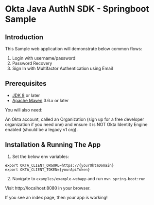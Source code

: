 # Okta Java AuthN SDK - Springboot Sample

## Introduction

This Sample web application will demonstrate below common flows:
1. Login with username/password
2. Password Recovery 
3. Sign In with Multifactor Authentication using Email

## Prerequisites

- [JDK 8][jdk-8] or later
- [Apache Maven][apache-maven] 3.6.x or later

You will also need:

An Okta account, called an Organization (sign up for a free developer organization if you need one) and ensure it is NOT 
Okta Identity Engine enabled (should be a legacy v1 org).

## Installation & Running The App

1. Set the below env variables:

```
export OKTA_CLIENT_ORGURL=https://{yourOktaDomain}
export OKTA_CLIENT_TOKEN={yourApiToken}
```

2. Navigate to `examples/example-webapp` and run `mvn spring-boot:run`

Visit http://localhost:8080 in your browser.

If you see an index page, then your app is working!

[jdk-8]: https://www.oracle.com/java/technologies/javase/javase-jdk8-downloads.html
[apache-maven]: https://maven.apache.org/download.cgi
